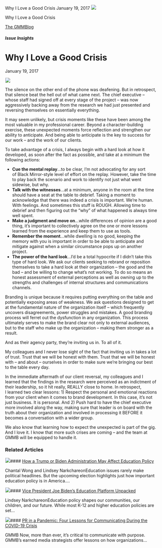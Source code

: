 



Why I Love a Good Crisis
January 19, 2017
![](data:image/gif;base64,R0lGODlhAQABAAAAACH5BAEKAAEALAAAAAABAAEAAAICTAEAOw==)![](https://www.gmmb.com/wp-content/uploads/2017/01/Why-I-Love-a-Good-Catastrophe-e1501163799608.jpg)



Why I Love a Good Crisis





 [The GMMBlog](/blog/)



##### Issue Insights

 Why I Love a Good Crisis
========================


January 19, 2017



![](data:image/gif;base64,R0lGODlhAQABAAAAACH5BAEKAAEALAAAAAABAAEAAAICTAEAOw==)![](https://www.gmmb.com/wp-content/uploads/2017/01/Why-I-Love-a-Good-Catastrophe-e1501163799608-552x552.jpg) 


The silence on the other end of the phone was deafening. But in retrospect, that silence beat the hell out of what came next. The chief executive – whose staff had signed off at every stage of the project – was now aggressively backing away from the research we had just presented and reversing themselves on essentially everything.


It may seem unlikely, but crisis moments like these have been among the most valuable in my professional career. Beyond a character-building exercise, these unexpected moments force reflection and strengthen our ability to anticipate. And being able to anticipate is the key to success for our work – and the work of our clients.


To take advantage of a crisis, I always begin with a hard look at how it developed, as soon after the fact as possible, and take at a minimum the following actions:


* **Cue the mental replay**…to be clear, I’m not advocating for any sort of Black Mirror-style level of effort on the replay. However, take the time to play back the scenario and work to identify not just what went sidewise, but why.
* **Talk with the witnesses**…at a minimum, anyone in the room at the time should have a seat at the table to debrief. Taking a moment to acknowledge that there was indeed a crisis is important. We’re human. With feelings. And sometimes this stuff is ROUGH. Allowing time to debrief and then figuring out the “why” of what happened is always time well spent.
* **Make a judgment and move on**…while differences of opinion are a good thing, it’s important to collectively agree on the one or more lessons learned from the experience and keep them to use as tools.
* **Remember the moment**…while dwelling is no good, keeping the memory with you is important in order to be able to anticipate and mitigate against when a similar circumstance pops up on another project.
* **The power of the hard look**…I’d be a total hypocrite if I didn’t take this type of hard look. We ask our clients seeking to rebrand or reposition themselves to take a hard look at their organization – the good and the bad – and be willing to change what’s not working. To do so means an honest assessment of external perceptions as well as owning up to the strengths and challenges of internal structures and communications channels.


Branding is unique because it requires putting everything on the table and potentially exposing areas of weakness. We ask questions designed to get at the fundamental nature of the organization itself – which frequently uncovers disagreements, power struggles and mistakes. A good branding process will ferret out the dysfunction in any organization. This process ultimately serves to make the brand clear not only to external audiences, but to the staff who make up the organization – making them stronger as a result.


And as their agency party, they’re inviting us in. To all of it.


My colleagues and I never lose sight of the fact that inviting us in takes a lot of trust. Trust that we will be honest with them. Trust that we will be honest with – and about – ourselves in order to make sure we’re bringing our best to the table every day.


In the immediate aftermath of our client reversal, my colleagues and I learned that the findings in the research were perceived as an indictment of their leadership, so it hit really, REALLY close to home. In retrospect, I learned two clear lessons: 1) Respect the personal and emotional reactions from your client when it comes to brand development. In this case, it’s not just business. It is personal. And 2) Push hard to have the chief executive more involved along the way, making sure that leader is on board with the truth about their organization and involved in processing it BEFORE it becomes a conversation with a wider group.


We also know that learning how to expect the unexpected is part of the gig. And I love it. I know that more such crises are coming – and the team at GMMB will be equipped to handle it.









### Related Articles

![](data:image/gif;base64,R0lGODlhAQABAAAAACH5BAEKAAEALAAAAAABAAEAAAICTAEAOw==)![](https://www.gmmb.com/wp-content/uploads/2020/11/neonbrand-zFSo6bnZJTw-unsplash-scaled-380x200.jpg)#### [How a Trump or Biden Administration May Affect Education Policy](https://www.gmmb.com/news/trump-biden-education-policy/)

Chantal Wong and Lindsey NarkchareonEducation issues rarely make political headlines. But the upcoming election highlights just how important education policy is in America.…

![](data:image/gif;base64,R0lGODlhAQABAAAAACH5BAEKAAEALAAAAAABAAEAAAICTAEAOw==)![](https://www.gmmb.com/wp-content/uploads/2020/11/kimberly-farmer-lUaaKCUANVI-unsplash-380x200.jpg)#### [Vice President Joe Biden’s Education Platform Unpacked](https://www.gmmb.com/news/vice-president-joe-bidens-education-platform-unpacked/)

Lindsey NarkchareonEducation policy shapes our communities, our children, and our future. While most K-12 and higher education policies are set…

![](data:image/gif;base64,R0lGODlhAQABAAAAACH5BAEKAAEALAAAAAABAAEAAAICTAEAOw==)![](https://www.gmmb.com/wp-content/uploads/2020/11/covid-19-gmmb-post-380x200.jpg)#### [PR in a Pandemic: Four Lessons for Communicating During the COVID-19 Crisis](https://www.gmmb.com/news/covid19-crisis-communications/)

GMMB Now, more than ever, it’s critical to communicate with purpose. GMMB’s earned media strategists offer lessons on how organizations…




